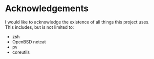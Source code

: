 # Acknowledgements

I would like to acknowledge the existence of all things this project uses. This includes, but is not limited to:

 - zsh
 - OpenBSD netcat
 - pv
 - coreutils